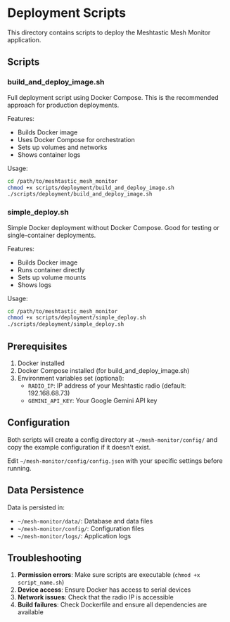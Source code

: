 # Deployment Scripts

This directory contains scripts to deploy the Meshtastic Mesh Monitor application.

## Scripts

### build_and_deploy_image.sh
Full deployment script using Docker Compose. This is the recommended approach for production deployments.

Features:
- Builds Docker image
- Uses Docker Compose for orchestration
- Sets up volumes and networks
- Shows container logs

Usage:
```bash
cd /path/to/meshtastic_mesh_monitor
chmod +x scripts/deployment/build_and_deploy_image.sh
./scripts/deployment/build_and_deploy_image.sh
```

### simple_deploy.sh
Simple Docker deployment without Docker Compose. Good for testing or single-container deployments.

Features:
- Builds Docker image
- Runs container directly
- Sets up volume mounts
- Shows logs

Usage:
```bash
cd /path/to/meshtastic_mesh_monitor
chmod +x scripts/deployment/simple_deploy.sh
./scripts/deployment/simple_deploy.sh
```

## Prerequisites

1. Docker installed
2. Docker Compose installed (for build_and_deploy_image.sh)
3. Environment variables set (optional):
   - `RADIO_IP`: IP address of your Meshtastic radio (default: 192.168.68.73)
   - `GEMINI_API_KEY`: Your Google Gemini API key

## Configuration

Both scripts will create a config directory at `~/mesh-monitor/config/` and copy the example configuration if it doesn't exist.

Edit `~/mesh-monitor/config/config.json` with your specific settings before running.

## Data Persistence

Data is persisted in:
- `~/mesh-monitor/data/`: Database and data files
- `~/mesh-monitor/config/`: Configuration files
- `~/mesh-monitor/logs/`: Application logs

## Troubleshooting

1. **Permission errors**: Make sure scripts are executable (`chmod +x script_name.sh`)
2. **Device access**: Ensure Docker has access to serial devices
3. **Network issues**: Check that the radio IP is accessible
4. **Build failures**: Check Dockerfile and ensure all dependencies are available
